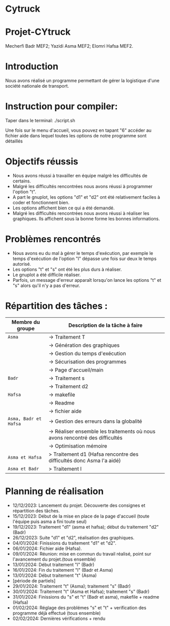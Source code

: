 # Cytruck

# Projet-CYtruck
Mecherfi Badr MEF2; Yazidi Asma MEF2; Elomri Hafsa MEF2.

# Introduction
Nous avons réalisé un programme permettant de gérer la logistique d'une société nationale de transport.

# Instruction pour compiler: 
Taper dans le terminal: ./script.sh



Une fois sur le menu d'accueil, vous pouvez en tapant "6" accéder au fichier aide dans lequel toutes les options de notre programme sont détaillés

# Objectifs réussis
- Nous avons réussi à travailler en équipe malgrè les difficultés de certains.
- Malgré les difficultés rencontrées nous avons réussi à programmer l'option "t".
- A part le gnuplot, les options "d1" et "d2" ont été relativement faciles à coder et fonctionnent bien.
- Les options affichent bien ce qui a été demandé.
- Malgré les difficultés rencontrées nous avons réussi à réaliser les graphiques. Ils affichent sous la bonne forme les bonnes informations.


# Problèmes rencontrés
- Nous avons eu du mal à gérer le temps d'exécution, par exemple le temps d'exécution de l'option "l" dépasse une fois sur deux le temps autorisé.
- Les options "t" et "s" ont été les plus durs à réaliser.
- Le gnuplot a été difficile réaliser.
- Parfois, un message d'erreur apparaît lorsqu'on lance les options "t" et "s" alors qu'il n'y a pas d'erreur. 

# Répartition des tâches :

| Membre du groupe                                                | Description de la tâche à faire                  |
| ----------------------------------------------------            | ------------------------------------             |
| `Asma`                                                          | -> Traitement T                                           
|                                                                 | -> Génération des graphiques  
|                                                                 | -> Gestion du temps d'exécution
|                                                                 | -> Sécurisation des programmes
|                                                                 | -> Page d'accueil/main    
| `Badr`                                                          | -> Traitement s
|                                                                 | -> Traitement d2 
| `Hafsa`                                                         | -> makefile
|                                                                 | -> Readme
|                                                                 | -> fichier aide
| `Asma, Badr et Hafsa`                                           | -> Gestion des erreurs dans la globalité
|                                                                 | -> Réaliser ensemble les traitements où nous avons rencontré des difficultés
|                                                                 | -> Optimisation mémoire
|`Asma et Hafsa`                                                  | > Traitement d1 (Hafsa rencontre des difficultés donc Asma l'a aidé) 
|`Asma et Badr`                                                   | > Traitement l



# Planning de réalisation
- 12/12/2023: Lancement du projet. Découverte des consignes et répartition des tâches.
- 15/12/2023: Début de la mise en place de la page d'accueil (toute l'équipe puis asma a fini toute seul)
- 19/12/2023: Traitement "d1" (asma et hafsa); début du traitement "d2"(Badr)
- 26/12/2023: Suite "d1" et "d2", réalisation des graphiques.
- 04/01/2024: Finissions du traitement "d1" et "d2".
- 06/01/2024: Fichier aide (Hafsa). 
- 09/01/2024: Réunion: mise en commun du travail réalisé, point sur l'avancement du projet.(tous ensemble)
- 13/01/2024: Début traitement "l" (Badr)
- 16/01/2024: Fin du traitement "l" (Badr et Asma)
- 13/01/2024: Début traitement "t" (Asma)
- [période de partiels]
- 29/01/2024: Traitement "t" (Asma); traitement "s" (Badr)
- 30/01/2024: Traitement "t" (Asma et Hafsa); traitement "s" (Badr)
- 31/01/2024: Finissions du "s" et "t" (Badr et asma), makefile + readme (Hafsa)
- 01/02/2024: Réglage des problémes "s" et "t" + verification des programme déjà effectué (tous ensemble) 
- 02/02/2024: Dernières vérifications + rendu 







































